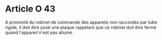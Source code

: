 # Article O 43

A proximité du robinet de commande des appareils non raccordés par tube rigide, il doit être posé une plaque rappelant que ce robinet doit être fermé quand l'appareil n'est pas allumé.
